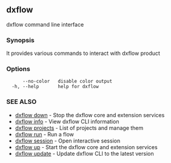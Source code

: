 ## dxflow

dxflow command line interface

### Synopsis

It provides various commands to interact with dxflow product

### Options

```
      --no-color   disable color output
  -h, --help       help for dxflow
```

### SEE ALSO

* [dxflow down](dxflow_down.md)	 - Stop the dxflow core and extension services
* [dxflow info](dxflow_info.md)	 - View dxflow CLI information
* [dxflow projects](dxflow_projects.md)	 - List of projects and manage them
* [dxflow run](dxflow_run.md)	 - Run a flow
* [dxflow session](dxflow_session.md)	 - Open interactive session
* [dxflow up](dxflow_up.md)	 - Start the dxflow core and extension services
* [dxflow update](dxflow_update.md)	 - Update dxflow CLI to the latest version

